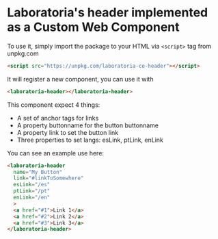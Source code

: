 # Laboratoria's header implemented as a Custom Web Component

To use it, simply import the package to your HTML via `<script>` tag from unpkg.com

```HTML
<script src="https://unpkg.com/laboratoria-ce-header"></script>
```

It will register a new component, you can use it with 
```HTML
<laboratoria-header></laboratoria-header>
```

This component expect 4 things:

- A set of anchor tags for links
- A property buttonname for the button buttonname
- A property link to set the button link
- Three properties to set langs: esLink, ptLink, enLink

You can see an example use here:

```HTML
<laboratoria-header
  name="My Button"
  link="#linkToSomewhere"
  esLink="/es"
  ptLink="/pt"
  enLink="/en"
  >
  <a href="#1">Link 1</a>
  <a href="#2">Link 2</a>
  <a href="#3">Link 3</a>
</laboratoria-header>
```